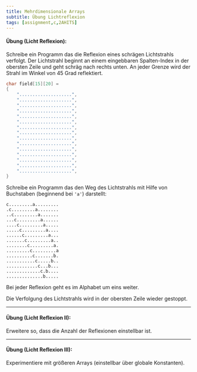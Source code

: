 ```yaml
---
title: Mehrdimensionale Arrays
subtitle: Übung Lichtreflexion
tags: [assignment,c,2AHITS]
---
```


#### **Übung (Licht Reflexion):**

Schreibe ein Programm das die Reflexion eines schrägen Lichtstrahls verfolgt.
Der Lichtstrahl beginnt an einem eingebbaren Spalten-Index in der obersten Zeile und geht schräg nach rechts unten. An jeder Grenze wird der Strahl im Winkel von 45 Grad reflektiert.


```c
char field[15][20] = 
{
	"....................",
	"....................",
	"....................",
	"....................",
	"....................",
	"....................",
	"....................",
	"....................",
	"....................",
	"....................",
	"....................",
	"....................",
	"....................",
	"....................",
	"....................",
}
```

Schreibe ein Programm das den Weg des Lichtstrahls mit Hilfe von Buchstaben (beginnend bei `'a'`) darstellt:

```
c.........a.........
.c.........a........
..c.........a.......
...c.........a......
....c.........a.....
.....c.........a....
......c.........a...
.......c.........a..
........c.........a.
.........c.........a
..........c.......b.
...........c.....b..
............c...b...
.............c.b....
..............b.....
```

Bei jeder Reflexion geht es im Alphabet um eins weiter.

Die Verfolgung des Lichtstrahls wird in der obersten Zeile wieder gestoppt.



---

#### **Übung (Licht Reflexion II):**

Erweitere so, dass die Anzahl der Reflexionen einstellbar ist.



---

#### **Übung (Licht Reflexion III):**

Experimentiere mit größeren Arrays (einstellbar über globale Konstanten).